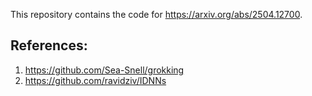 This repository contains the code for https://arxiv.org/abs/2504.12700. 

## References:
1. https://github.com/Sea-Snell/grokking
2. https://github.com/ravidziv/IDNNs
   
